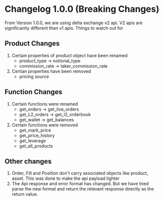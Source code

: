 # Changelog 1.0.0 (Breaking Changes)
From Version 1.0.0, we are using delta exchange v2 api. V2 apis are significantly different than v1 apis. Things to watch out for


## Product Changes
1. Certain properties of product object have been renamed
   - product_type -> notional_type
   - commission_rate -> taker_commission_rate
2. Certian properties have been removed
   - pricing source


## Function Changes
1. Certain functions were renamed
    - get_orders -> get_live_orders
    - get_L2_orders -> get_l2_orderbook
    - get_wallet -> get_balances
2. Certain functions were removed
    - get_mark_price
    - get_price_history
    - get_leverage
    - get_all_products


## Other changes
1. Order, Fill and Position don't carry associated objects like product, asset. This was done to make the api payload lighter
2. The Api response and error format has changed. But we have tried parse the new format and return the relevant response directly as the return value.

